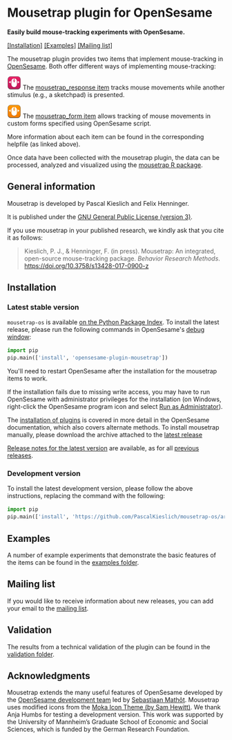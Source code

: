 # Mousetrap plugin for OpenSesame

__Easily build mouse-tracking experiments with OpenSesame.__

[[Installation]](#installation) [[Examples]](examples#example-experiments) [[Mailing list]](http://eepurl.com/co1AqX)

The mousetrap plugin provides two items that implement mouse-tracking in [OpenSesame](http://osdoc.cogsci.nl/).
Both offer different ways of implementing mouse-tracking:

![alt text](plugins/mousetrap_response/mousetrap_response_large.png "mousetrap_response plug-in") The [mousetrap_response item](plugins/mousetrap_response/mousetrap_response.md#mousetrap-response-item) tracks mouse movements while another stimulus (e.g., a sketchpad) is presented.

![alt text](plugins/mousetrap_form/mousetrap_form_large.png "mousetrap_form plug-in") The [mousetrap_form item](plugins/mousetrap_form/mousetrap_form.md#mousetrap-form-item) allows tracking of mouse movements in custom forms specified using OpenSesame script.

More information about each item can be found in the corresponding helpfile (as linked above).

Once data have been collected with the mousetrap plugin, the data can be processed, analyzed and visualized using the [mousetrap R package](https://github.com/PascalKieslich/mousetrap).


## General information
Mousetrap is developed by Pascal Kieslich and Felix Henninger.

It is published under the [GNU General Public License (version 3)](LICENSE).

If you use mousetrap in your published research, we kindly ask that you cite it as follows:

> Kieslich, P. J., & Henninger, F. (in press). Mousetrap: An integrated, open-source mouse-tracking package. _Behavior Research Methods_. https://doi.org/10.3758/s13428-017-0900-z


## Installation

### Latest stable version

`mousetrap-os` is available [on the Python Package Index](https://pypi.python.org/pypi/opensesame-plugin-mousetrap). To install the latest release, please run the following commands in OpenSesame's [debug window](http://osdoc.cogsci.nl/manual/interface/#the-debug-window):

```python
import pip
pip.main(['install', 'opensesame-plugin-mousetrap'])
```

You'll need to restart OpenSesame after the installation for the mousetrap items to work.

If the installation fails due to missing write access, you may have to run OpenSesame with administrator privileges for the installation (on Windows, right-click the OpenSesame program icon and select [Run as Administrator](https://technet.microsoft.com/en-us/library/cc732200.aspx)).

The [installation of plugins](http://osdoc.cogsci.nl/manual/environment/#installing-plugins-and-extensions) is covered in more detail in the OpenSesame documentation, which also covers alternate methods. To install mousetrap manually, please download the archive attached to the [latest release](https://github.com/PascalKieslich/mousetrap-os/releases/latest)

[Release notes for the latest version](https://github.com/PascalKieslich/mousetrap-os/releases/latest) are available, as for all [previous releases](https://github.com/PascalKieslich/mousetrap-os/releases).

### Development version

To install the latest development version, please follow the above instructions, replacing the command with the following:

```python
import pip
pip.main(['install', 'https://github.com/PascalKieslich/mousetrap-os/archive/master.zip'])
```


## Examples

A number of example experiments that demonstrate the basic features of the items can be found in the [examples folder](examples#example-experiments).


## Mailing list

If you would like to receive information about new releases, you can add your email to the [mailing list](http://eepurl.com/co1AqX).


## Validation

The results from a technical validation of the plugin can be found in the [validation folder](validation).


## Acknowledgments
Mousetrap extends the many useful features of OpenSesame developed by the [OpenSesame development team](http://osdoc.cogsci.nl/team/) led by [Sebastiaan Mathôt](http://www.cogsci.nl/smathot).
Mousetrap uses modified icons from the [Moka Icon Theme (by Sam Hewitt)](https://snwh.org/moka). We thank Anja Humbs for testing a development version. This work was supported by the University of Mannheim’s Graduate School of Economic and Social Sciences, which is funded by the German Research Foundation.
